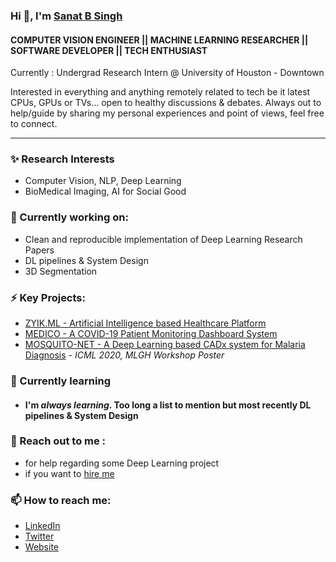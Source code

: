 ### Hi 👋, I'm [Sanat B Singh](https://snatsingh.github.io)
#### COMPUTER VISION ENGINEER || MACHINE LEARNING RESEARCHER || SOFTWARE DEVELOPER || TECH ENTHUSIAST

Currently : Undergrad Research Intern @ University of Houston - Downtown

Interested in everything and anything remotely related to tech be it latest CPUs, GPUs or TVs... open to healthy discussions & debates.
Always out to help/guide by sharing my personal experiences and point of views, feel free to connect.

---
### ✨ Research Interests
- Computer Vision, NLP, Deep Learning
- BioMedical Imaging, AI for Social Good


### 🔭 Currently working on:
- Clean and reproducible implementation of Deep Learning Research Papers
- DL pipelines & System Design
- 3D Segmentation

### ⚡ Key Projects:
- [ZYIK.ML - Artificial Intelligence based Healthcare Platform](https://zyik.ml/)
- [MEDICO - A COVID-19 Patient Monitoring Dashboard System](http://zyik-medico.herokuapp.com/index.html)
- [MOSQUITO-NET - A Deep Learning based CADx system for Malaria Diagnosis](https://drive.google.com/file/d/1OoCqThpsm9N38eUTGNmxwRhVat8IxWVl/view) - *ICML 2020, MLGH Workshop Poster*

### 🌱 Currently learning
- #### I'm *always learning*. Too long a list to mention but most recently DL pipelines & System Design 

### 💬 Reach out to me :
- for help regarding some Deep Learning project
- if you want to [hire me](https://sanatbsingh.ml/files/cv.pdf)

### 📫 How to reach me:
- [LinkedIn](https://www.linkedin.com/in/sanatbsingh/)
- [Twitter](https://twitter.com/netdrop78)
- [Website](https://sanatsingh.github.io/)
